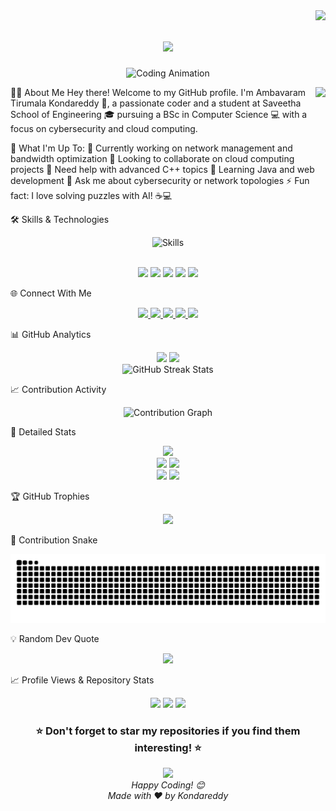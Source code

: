 <img align="right" src="https://komarev.com/ghpvc/?username=Kondareddy1209&style=flat-square&color=0e75b6">
<h1 align="center">
  <a href="https://git.io/typing-svg">
    <img src="https://readme-typing-svg.herokuapp.com/?lines=Hey+👋+I'm+Kondareddy;Welcome+to+my+GitHub+Profile!;Computer+Science+Student;Cybersecurity+%26+Cloud+Enthusiast;Always+Learning+New+Things!;&center=true&size=22&color=58a6ff">
  </a>
</h1>
<p align="center">
  <img src="https://github.com/Kondareddy1209/Kondareddy1209/blob/main/assets/developer.gif" width="400" alt="Coding Animation"/>
</p>
👨‍💻 About Me

<img align="right" height="200" src="https://i.imgflip.com/7m4wl6.gif" />
Hey there! Welcome to my GitHub profile. I'm Ambavaram Tirumala Kondareddy 👋, a passionate coder and a student at Saveetha School of Engineering 🎓 pursuing a BSc in Computer Science 💻 with a focus on cybersecurity and cloud computing.

🚀 What I'm Up To:
🔭 Currently working on network management and bandwidth optimization
👯 Looking to collaborate on cloud computing projects
🤝 Need help with advanced C++ topics
🌱 Learning Java and web development
💬 Ask me about cybersecurity or network topologies
⚡ Fun fact: I love solving puzzles with AI! ☕💻

🛠️ Skills & Technologies

<div align="center">
  <img src="https://skillicons.dev/icons?i=cpp,java,mysql,git,oracle,python,javascript,html,css,linux,github,vscode" alt="Skills" />
</div>
<br>
<p align="center">
  <img src="https://img.shields.io/badge/C++-00599C?style=for-the-badge&logo=c%2B%2B&logoColor=white" />
  <img src="https://img.shields.io/badge/Java-ED8B00?style=for-the-badge&logo=java&logoColor=white" />
  <img src="https://img.shields.io/badge/MySQL-4479A1?style=for-the-badge&logo=mysql&logoColor=white" />
  <img src="https://img.shields.io/badge/Git-F05032?style=for-the-badge&logo=git&logoColor=white" />
  <img src="https://img.shields.io/badge/Oracle-F80000?style=for-the-badge&logo=oracle&logoColor=white" />
</p>

🌐 Connect With Me

<div align="center">
  <a href="https://github.com/Kondareddy1209" target="_blank">
    <img src="https://img.shields.io/static/v1?message=GitHub&logo=github&label=&color=181717&logoColor=white&labelColor=&style=for-the-badge" height="40" />
  </a>
  <a href="https://www.linkedin.com/in/ambavaram-tirumala-kondareddy-b68851275/" target="_blank">
    <img src="https://img.shields.io/static/v1?message=LinkedIn&logo=linkedin&label=&color=0077B5&logoColor=white&labelColor=&style=for-the-badge" height="40" />
  </a>
  <a href="https://kondareddy1209.github.io/" target="_blank">
    <img src="https://img.shields.io/static/v1?message=Portfolio&logo=internetexplorer&label=&color=000000&logoColor=white&labelColor=&style=for-the-badge" height="40" />
  </a>
  <a href="https://www.facebook.com/profile.php?id=100057444433769" target="_blank">
    <img src="https://img.shields.io/static/v1?message=Facebook&logo=facebook&label=&color=1877F2&logoColor=white&labelColor=&style=for-the-badge" height="40" />
  </a>
  <a href="mailto:rkonda959@gmail.com" target="_blank">
    <img src="https://img.shields.io/static/v1?message=Gmail&logo=gmail&label=&color=D14836&logoColor=white&labelColor=&style=for-the-badge" height="40" />
  </a>
</div>

📊 GitHub Analytics

<div align="center">
  <img height="180em" src="https://github-readme-stats.vercel.app/api?username=Kondareddy1209&show_icons=true&theme=tokyonight&include_all_commits=true&count_private=true&hide_border=true&bg_color=0d1117"/>
  <img height="180em" src="https://github-readme-stats.vercel.app/api/top-langs/?username=Kondareddy1209&layout=compact&theme=tokyonight&hide_border=true&bg_color=0d1117"/>
</div>
<div align="center">
  <img src="https://streak-stats.demolab.com?user=Kondareddy1209&theme=tokyonight&hide_border=true&background=0d1117" alt="GitHub Streak Stats" />
</div>

📈 Contribution Activity

<div align="center">
  <img src="https://github-readme-activity-graph.vercel.app/graph?username=Kondareddy1209&theme=tokyo-night&hide_border=true&bg_color=0d1117&color=58a6ff&line=1f6feb&point=f85149" alt="Contribution Graph" />
</div>

🎯 Detailed Stats

<div align="center">
  <img src="https://github-profile-summary-cards.vercel.app/api/cards/profile-details?username=Kondareddy1209&theme=github_dark" />
</div>
<div align="center">
  <img src="https://github-profile-summary-cards.vercel.app/api/cards/repos-per-language?username=Kondareddy1209&theme=github_dark" />
  <img src="https://github-profile-summary-cards.vercel.app/api/cards/most-commit-language?username=Kondareddy1209&theme=github_dark" />
</div>
<div align="center">
  <img src="https://github-profile-summary-cards.vercel.app/api/cards/stats?username=Kondareddy1209&theme=github_dark" />
  <img src="https://github-profile-summary-cards.vercel.app/api/cards/productive-time?username=Kondareddy1209&theme=github_dark&utcOffset=5.5" />
</div>

🏆 GitHub Trophies

<div align="center">
  <img src="https://github-profile-trophy.vercel.app/?username=Kondareddy1209&theme=tokyonight&no-frame=true&no-bg=true&margin-w=15&column=7" />
</div>

🐍 Contribution Snake

<div align="center">
  <img src="https://github.com/Kondareddy1209/Kondareddy1209/blob/output/github-contribution-grid-snake-dark.svg" alt="Snake Animation" />
</div>

💡 Random Dev Quote

<div align="center">
  <img src="https://quotes-github-readme.vercel.app/api?type=horizontal&theme=tokyonight" />
</div>

📈 Profile Views & Repository Stats

<div align="center">
  <img src="https://komarev.com/ghpvc/?username=Kondareddy1209&label=Profile%20Views&color=brightgreen&style=for-the-badge" />
  <img src="https://img.shields.io/github/followers/Kondareddy1209?label=Followers&style=for-the-badge&color=blue" />
  <img src="https://img.shields.io/github/stars/Kondareddy1209?label=Stars&style=for-the-badge&color=yellow" />
</div>
<div align="center">
  <h3>⭐ Don't forget to star my repositories if you find them interesting! ⭐</h3>
  <a href="https://github.com/Kondareddy1209?tab=repositories">
    <img src="https://img.shields.io/badge/View%20All%20Repositories-0066cc?style=for-the-badge&logo=github&logoColor=white" />
  </a>
</div>
<div align="center">
  <i>Happy Coding! 😊</i>
  <br>
  <i>Made with ❤️ by Kondareddy</i>
</div>
